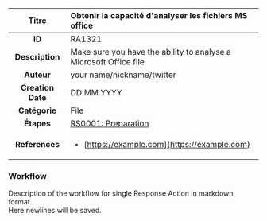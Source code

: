 | Titre                       | Obtenir la capacité d'analyser les fichiers MS office         |
|:---------------------------:|:--------------------|
| **ID**                      | RA1321            |
| **Description**             | Make sure you have the ability to analyse a Microsoft Office file   |
| **Auteur**                  | your name/nickname/twitter        |
| **Creation Date**           | DD.MM.YYYY |
| **Catégorie**                | File      |
| **Étapes**                   |[RS0001: Preparation](../Response_Stages/RS0001.md)| 
| **References** |<ul><li>[https://example.com](https://example.com)</li></ul>|

### Workflow

Description of the workflow for single Response Action in markdown format.  
Here newlines will be saved.  
